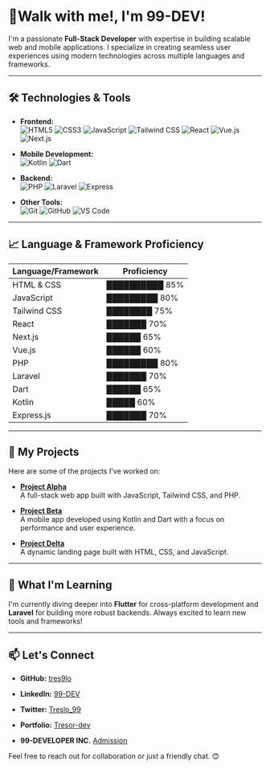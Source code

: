 # 👋Walk with me!, I'm 99-DEV!

I'm a passionate **Full-Stack Developer** with expertise in building scalable web and mobile applications. I specialize in creating seamless user experiences using modern technologies across multiple languages and frameworks.

---

## 🛠️ Technologies & Tools

- **Frontend:**  
  ![HTML5](https://img.shields.io/badge/HTML5-E34F26?style=for-the-badge&logo=html5&logoColor=white)
  ![CSS3](https://img.shields.io/badge/CSS3-1572B6?style=for-the-badge&logo=css3&logoColor=white)
  ![JavaScript](https://img.shields.io/badge/JavaScript-F7DF1E?style=for-the-badge&logo=javascript&logoColor=black)
  ![Tailwind CSS](https://img.shields.io/badge/Tailwind%20CSS-06B6D4?style=for-the-badge&logo=tailwind-css&logoColor=white)
  ![React](https://img.shields.io/badge/React-61DAFB?style=for-the-badge&logo=react&logoColor=black)
  ![Vue.js](https://img.shields.io/badge/Vue.js-4FC08D?style=for-the-badge&logo=vue.js&logoColor=white)
  ![Next.js](https://img.shields.io/badge/Next.js-000000?style=for-the-badge&logo=next.js&logoColor=white)

- **Mobile Development:**  
  ![Kotlin](https://img.shields.io/badge/Kotlin-0095D5?style=for-the-badge&logo=kotlin&logoColor=white)
  ![Dart](https://img.shields.io/badge/Dart-0175C2?style=for-the-badge&logo=dart&logoColor=white)

- **Backend:**  
  ![PHP](https://img.shields.io/badge/PHP-777BB4?style=for-the-badge&logo=php&logoColor=white)
  ![Laravel](https://img.shields.io/badge/Laravel-FF2D20?style=for-the-badge&logo=laravel&logoColor=white)
  ![Express](https://img.shields.io/badge/Express-000000?style=for-the-badge&logo=express&logoColor=white)

- **Other Tools:**  
  ![Git](https://img.shields.io/badge/Git-F05032?style=for-the-badge&logo=git&logoColor=white)
  ![GitHub](https://img.shields.io/badge/GitHub-181717?style=for-the-badge&logo=github&logoColor=white)
  ![VS Code](https://img.shields.io/badge/VS%20Code-007ACC?style=for-the-badge&logo=visual-studio-code&logoColor=white)

---

## 📈 Language & Framework Proficiency

| **Language/Framework**   | **Proficiency**                    |
| ------------------------ | ----------------------------------- |
| HTML & CSS               | ██████████ 85%                      |
| JavaScript               | █████████ 80%                       |
| Tailwind CSS             | ████████ 75%                        |
| React                    | ███████ 70%                         |
| Next.js                  | ██████ 65%                          |
| Vue.js                   | ██████ 60%                          |
| PHP                      | █████████ 80%                       |
| Laravel                  | ███████ 70%                         |
| Dart                     | ██████ 65%                          |
| Kotlin                   | █████ 60%                           |
| Express.js               | ███████ 70%                         |

---

## 🚀 My Projects

Here are some of the projects I've worked on:

- **[Project Alpha](https://github.com/tres9lo/)**  
  A full-stack web app built with JavaScript, Tailwind CSS, and PHP.

- **[Project Beta](https://github.com/tres9lo/)**  
  A mobile app developed using Kotlin and Dart with a focus on performance and user experience.

- **[Project Delta](https://github.com/tres9lo/)**  
  A dynamic landing page built with HTML, CSS, and JavaScript.

---

## 🌱 What I'm Learning

I'm currently diving deeper into **Flutter** for cross-platform development and **Laravel** for building more robust backends. Always excited to learn new tools and frameworks!

---

## 📫 Let's Connect

- **GitHub:** [tres9lo](https://github.com/tres9lo)
- **LinkedIn:** [99-DEV](https://www.linkedin.com/in/Tresor-DevBiko)
- **Twitter:** [Treslo_99](https://twitter.com/Treslo_99)
- **Portfolio:** [Tresor-dev](https://tresor-dev.vercel.app)

- **99-DEVELOPER INC.**
[Admission](https://forms.gle/JQ4nPfv9mGDb4RVs9)

Feel free to reach out for collaboration or just a friendly chat. 😊
